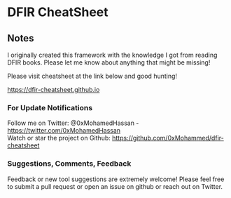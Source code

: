 # DFIR CheatSheet

## Notes
I originally created this framework with the knowledge I got from reading DFIR books. Please let me know about anything that might be missing!

Please visit cheatsheet at the link below and good hunting!

https://dfir-cheatsheet.github.io

### For Update Notifications
Follow me on Twitter: @0xMohamedHassan - https://twitter.com/0xMohamedHassan   
Watch or star the project on Github: https://github.com/0xMohammed/dfir-cheatsheet

### Suggestions, Comments, Feedback
Feedback or new tool suggestions are extremely welcome!  Please feel free to submit a pull request or open an issue on github or reach out on Twitter.
